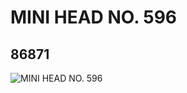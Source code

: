 # MINI HEAD NO. 596
## 86871
![MINI HEAD NO. 596](https://lc-www-live-s.legocdn.com/media/bricks/5/2/4552291.jpg)